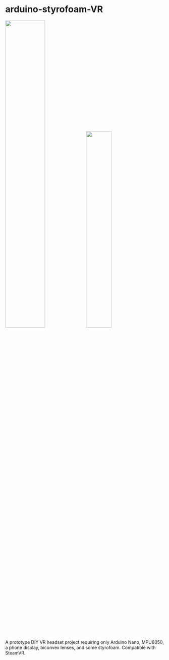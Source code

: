 # arduino-styrofoam-VR
<img src="vr_headset_photo.png" width="50%" height="50%"> <img src="vr_gif.gif" width="40%" height="40%">

A prototype DIY VR headset project requiring only Arduino Nano, MPU6050, a phone display, biconvex lenses, and some styrofoam. Compatible with SteamVR.


